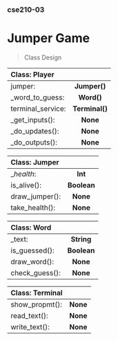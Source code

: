 ### cse210-03

# Jumper Game

> Class Design

| **Class: Player** |                |
| :---------------- | :------------: |
| jumper:           |  **Jumper()**  |
| \_word_to_guess:  |   **Word()**   |
| terminal_service: | **Terminal()** |
| \_get_inputs():   |    **None**    |
| \_do_updates():   |    **None**    |
| \_do_outputs():   |    **None**    |

| **Class: Jumper** |             |
| :---------------- | :---------: |
| \__health_:       |   **Int**   |
| is_alive():       | **Boolean** |
| draw_jumper():    |  **None**   |
| take_health():    |  **None**   |

| **Class: Word** |             |
| :-------------- | :---------: |
| \_text:         | **String**  |
| is_guessed():   | **Boolean** |
| draw_word():    |  **None**   |
| check_guess():  |  **None**   |

| **Class: Terminal** |          |
| :------------------ | :------: |
| show_propmt():      | **None** |
| read_text():        | **None** |
| write_text():       | **None** |

